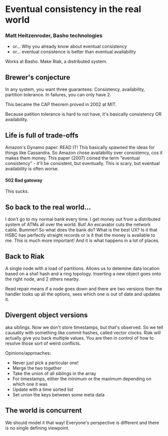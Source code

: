 # Eventual consistency in the real world

### Matt Heitzenroder, Basho technologies

- or... Why you already know about eventual consistency
- or... eventual consistence is better than eventual availability

Works at Basho. Make Riak, a distributed system.

## Brewer's conjecture

In any system, you want three guarantees: Consistency, availability, partition tolerance. In failures, you can only have 2.

This became the CAP theorem proved in 2002 at MIT.

Because patition tolerance is hard to not have, it's basically consistency OR availability.

## Life is full of trade-offs

Amazon's Dynamo paper. READ IT! This basically spawned the ideas for things like Cassandra. So Amazon chose availability over consistency, cos it makes them money. This paper (2007) coined the term "eventual consistency" - it'll be consistent, but eventually. This is scary, but eventual availability is often worse.

#### 502 Bad gateway

This sucks.

## So back to the real world...

I don't go to my normal bank every time. I get money out from a distributed system of ATMs all over the world. But! An excavator cuts the network cable. Bummer! So what does the bank do? What is the best UX? Is it that HSBC has perfectly straight records or is it that the money is available to me. This is much more important! And it is what happens in a lot of places.

## Back to Riak

A single node with a load of partitions. Allows us to detemine data location based on a sha1 hash and a ring topology. Inserting a new object goes onto the right node, and 2 others nearby.

Read repair means if a node goes down and there are two versions then the handler looks up all the options, sees which one is out of date and updates it.

## Divergent object versions

aka siblings. Now we don't store timestamps, but that's observed. So we tell causality with something like commit hashes, called vector clocks. Riak will actually give you back multiple values. You are then in control of how to resolve those sort of weird conflicts.

Opinions/approaches:

- Never just pick a particular one!
- Merge the two together
- Take the union of all siblings in the array
- For timestamps, either the minimum or the maximum depending on which one it was
- Update with a time sorted list
- Set union the keys between some meta data

## The world is concurrent

We should model it that way! Everyone's perspective is different and there is no single defining viewpoint.
